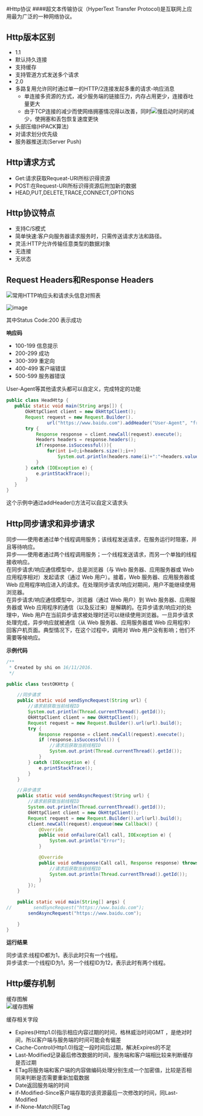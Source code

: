 #Http协议
####超文本传输协议（HyperText Transfer Protocol)是互联网上应用最为广泛的一种网络协议。
 
Http版本区别
---------------
 * 1.1
  * 默认持久连接
  * 支持缓存
  * 支持管道方式发送多个请求
 * 2.0
  * 多路复用允许同时通过单一的HTTP/2连接发起多重的请求-响应消息
    * 单连接多资源的方式，减少服务端的链接压力，内存占用更少，连接吞吐量更大
    * 由于TCP连接的减少而使网络拥塞情况得以改善，同时![慢启动](http://blog.csdn.net/wykwdy007/article/details/6720254)时间的减少，使拥塞和丢包恢复速度更快
  * 头部压缩(HPACK算法)
  * 对请求划分优先级
  * 服务器推送流(Server Push)

Http请求方式
--------------
 * Get:请求获取Requeat-URI所标识得资源
 * POST:在Request-URI所标识得资源后附加新的数据
 * HEAD,PUT,DELETE,TRACE,CONNECT,OPTIONS
 
Http协议特点
--------------
* 支持C/S模式
* 简单快速:客户向服务器请求服务时，只需传送请求方法和路径。
* 灵活:HTTP允许传输任意类型的数据对象
* 无连接
* 无状态
 
Request Headers和Response Headers
-----------------------------------
 ![常用HTTP响应头和请求头信息对照表](http://tools.jb51.net/table/http_header)
 
 ![image](https://github.com/shishengjia/Android-NetworkArchitecture-Design/blob/master/Headers.jpg)
 
 其中Status Code:200 表示成功
 
 **响应码**
  * 100-199 信息提示
  * 200-299 成功
  * 300-399 重定向
  * 400-499 客户端错误
  * 500-599 服务器错误
 
 User-Agent等其他请求头都可以自定义，完成特定的功能
 
 ```java
 public class HeadHttp {
    public static void main(String args[]) {
        OkHttpClient client = new OkHttpClient();
        Request request = new Request.Builder().
                url("https://www.baidu.com").addHeader("User-Agent", "from shishengjia").build();
        try {
            Response response = client.newCall(request).execute();
            Headers headers = response.headers();
            if(response.isSuccessful()){
                for(int i=0;i<headers.size();i++)
                    System.out.println(headers.name(i)+":"+headers.value(i));//打印响应头
            }
        } catch (IOException e) {
            e.printStackTrace();
        }
    }
}
 ```
 这个示例中通过addHeader()方法可以自定义请求头
 
Http同步请求和异步请求
--------------------------
 
同步——使用者通过单个线程调用服务；该线程发送请求，在服务运行时阻塞，并且等待响应。<br>
异步——使用者通过两个线程调用服务；一个线程发送请求，而另一个单独的线程接收响应。<br>
在同步请求/响应通信模型中，总是浏览器（与 Web 服务器、应用服务器或 Web 应用程序相对）发起请求（通过 Web 用户）。接着，Web 服务器、应用服务器或  Web 应用程序响应进入的请求。在处理同步请求/响应对期间，用户不能继续使用浏览器。<br>
在异步请求/响应通信模型中，浏览器（通过 Web 用户）到 Web 服务器、应用服务器或 Web 应用程序的通信（以及反过来）是解耦的。在异步请求/响应对的处理中，Web 用户在当前异步请求被处理时还可以继续使用浏览器。一旦异步请求处理完成，异步响应就被通信（从 Web 服务器、应用服务器或 Web 应用程序）回客户机页面。典型情况下，在这个过程中，调用对 Web 用户没有影响；他们不需要等候响应。

**示例代码**

```java
/**
 * Created by shi on 16/11/2016.
 */

public class testOKHttp {

    //同步请求
    public static void sendSyncRequest(String url) {
        //请求前获取当前线程ID
        System.out.println(Thread.currentThread().getId());
        OkHttpClient client = new OkHttpClient();
        Request request = new Request.Builder().url(url).build();
        try {
            Response response = client.newCall(request).execute();
            if (response.isSuccessful()) {
                //请求后获取当前线程ID
                System.out.print(Thread.currentThread().getId());
            }
        } catch (IOException e) {
            e.printStackTrace();
        }
    }

    //异步请求
    public static void sendAsyncRequest(String url) {
        //请求前获取当前线程ID
        System.out.println(Thread.currentThread().getId());
        OkHttpClient client = new OkHttpClient();
        Request request = new Request.Builder().url(url).build();
        client.newCall(request).enqueue(new Callback() {
            @Override
            public void onFailure(Call call, IOException e) {
                System.out.println("Error");
            }

            @Override
            public void onResponse(Call call, Response response) throws IOException {
                //请求后获取当前线程ID
                System.out.println(Thread.currentThread().getId());
            }
        });
    }

    public static void main(String[] args) {
//        sendSyncRequest("https://www.baidu.com");
        sendAsyncRequest("https://www.baidu.com");

    }
}
```
**运行结果**

同步请求:线程ID都为1，表示此时只有一个线程。<br>
异步请求:一个线程ID为1，另一个线程ID为12，表示此时有两个线程。<br>

Http缓存机制
------------
缓存图解<br>
![缓存图解](https://github.com/shishengjia/Android-NetworkArchitecture-Design/blob/master/Http%E7%BC%93%E5%AD%98%E6%9C%BA%E5%88%B6.png)

缓存相关字段
 
 * Expires(Htttp1.0)指示相应内容过期的时间，格林威治时间GMT ，是绝对时间，所以客户端与服务端的时间可能会有偏差
 * Cache-Control(Http1.0)指定一段时间后过期，解决Expires的不足
 * Last-Modified记录最后修改数据的时间，服务端和客户端相比较来判断缓存是否过期
 * ETag将服务端和客户端的内容做编码处理分别生成一个加密值，比较是否相同来判断是否需要重新加载数据
 * Date返回服务端的时间
 * if-Modified-Since客户端存取的该资源最后一次修改的时间，同Last-Modified
 * if-None-Match同ETag
 
 
